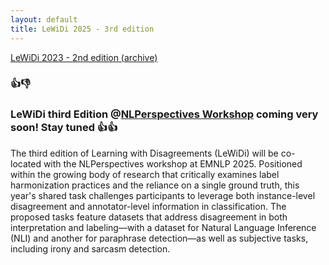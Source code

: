 ```yaml
---
layout: default
title: LeWiDi 2025 - 3rd edition
---
```

[LeWiDi 2023 - 2nd edition (archive)](/LeWiDi2023/)

### 👍👎 
### LeWiDi third Edition @[NLPerspectives Workshop](https://nlperspectives.di.unito.it/) coming very soon! Stay tuned 👍👍
The third edition of Learning with Disagreements (LeWiDi) will be co-located with the NLPerspectives workshop at EMNLP 2025. 
Positioned within the growing body of research that critically examines label harmonization practices and the reliance on a single ground truth, this year's shared task challenges participants to leverage both instance-level disagreement and annotator-level information in classification. The proposed tasks feature datasets that address disagreement in both interpretation and labeling—with a dataset for Natural Language Inference (NLI) and another for paraphrase detection—as well as subjective tasks, including irony and sarcasm detection. 
